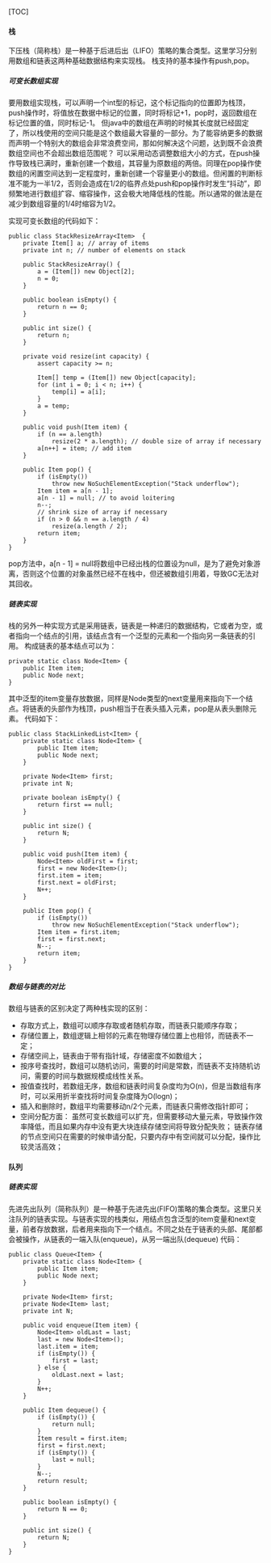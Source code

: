 
[TOC]
#### 栈
下压栈（简称栈）是一种基于后进后出（LIFO）策略的集合类型。这里学习分别用数组和链表这两种基础数据结构来实现栈。
栈支持的基本操作有push,pop。
##### 可变长数组实现
要用数组实现栈，可以声明一个int型的标记，这个标记指向的位置即为栈顶，push操作时，将值放在数据中标记的位置，同时将标记+1，pop时，返回数组在标记位置的值，同时标记-1。
但java中的数组在声明的时候其长度就已经固定了，所以栈使用的空间只能是这个数组最大容量的一部分。为了能容纳更多的数据而声明一个特别大的数组会非常浪费空间，那如何解决这个问题，达到既不会浪费数组空间也不会超出数组范围呢？
可以采用动态调整数组大小的方式，在push操作导致栈已满时，重新创建一个数组，其容量为原数组的两倍。同理在pop操作使数组的闲置空间达到一定程度时，重新创建一个容量更小的数组。但闲置的判断标准不能为一半1/2，否则会造成在1/2的临界点处push和pop操作时发生“抖动”，即频繁地进行数组扩容、缩容操作，这会极大地降低栈的性能。所以通常的做法是在减少到数组容量的1/4时缩容为1/2。

实现可变长数组的代码如下：
```
public class StackResizeArray<Item>  {
	private Item[] a; // array of items
	private int n; // number of elements on stack

	public StackResizeArray() {
		a = (Item[]) new Object[2];
		n = 0;
	}

	public boolean isEmpty() {
		return n == 0;
	}

	public int size() {
		return n;
	}

	private void resize(int capacity) {
		assert capacity >= n;

		Item[] temp = (Item[]) new Object[capacity];
		for (int i = 0; i < n; i++) {
			temp[i] = a[i];
		}
		a = temp;
	}

	public void push(Item item) {
		if (n == a.length)
			resize(2 * a.length); // double size of array if necessary
		a[n++] = item; // add item
	}

	public Item pop() {
		if (isEmpty())
			throw new NoSuchElementException("Stack underflow");
		Item item = a[n - 1];
		a[n - 1] = null; // to avoid loitering
		n--;
		// shrink size of array if necessary
		if (n > 0 && n == a.length / 4)
			resize(a.length / 2);
		return item;
	}
}
```
pop方法中，a[n - 1] = null将数组中已经出栈的位置设为null，是为了避免对象游离，否则这个位置的对象虽然已经不在栈中，但还被数组引用着，导致GC无法对其回收。

##### 链表实现
栈的另外一种实现方式是采用链表，链表是一种递归的数据结构，它或者为空，或者指向一个结点的引用，该结点含有一个泛型的元素和一个指向另一条链表的引用。
构成链表的基本结点可以为：
```
private static class Node<Item> {
    public Item item;
    public Node next;
}
```
其中泛型的item变量存放数据，同样是Node类型的next变量用来指向下一个结点。将链表的头部作为栈顶，push相当于在表头插入元素，pop是从表头删除元素。
代码如下：
```
public class StackLinkedList<Item> {
	private static class Node<Item> {
		public Item item;
		public Node next;
	}

	private Node<Item> first;
	private int N;

	private boolean isEmpty() {
		return first == null;
	}

	public int size() {
		return N;
	}

	public void push(Item item) {
		Node<Item> oldFirst = first;
		first = new Node<Item>();
		first.item = item;
		first.next = oldFirst;
		N++;
	}

	public Item pop() {
		if (isEmpty())
			throw new NoSuchElementException("Stack underflow");
		Item item = first.item;
		first = first.next;
		N--;
		return item;
	}
}
```

##### 数组与链表的对比
数组与链表的区别决定了两种栈实现的区别：
- 存取方式上，数组可以顺序存取或者随机存取，而链表只能顺序存取；　
- 存储位置上，数组逻辑上相邻的元素在物理存储位置上也相邻，而链表不一定；　
- 存储空间上，链表由于带有指针域，存储密度不如数组大；　
- 按序号查找时，数组可以随机访问，需要的时间是常数，而链表不支持随机访问，需要的时间与数据规模成线性关系。
- 按值查找时，若数组无序，数组和链表时间复杂度均为O(n)，但是当数组有序时，可以采用折半查找将时间复杂度降为O(logn)；
- 插入和删除时，数组平均需要移动n/2个元素，而链表只需修改指针即可；　
- 空间分配方面： 虽然可变长数组可以扩充，但需要移动大量元素，导致操作效率降低，而且如果内存中没有更大块连续存储空间将导致分配失败； 链表存储的节点空间只在需要的时候申请分配，只要内存中有空间就可以分配，操作比较灵活高效；

#### 队列
##### 链表实现
先进先出队列（简称队列）是一种基于先进先出(FIFO)策略的集合类型。这里只关注队列的链表实现。与链表实现的栈类似，用结点包含泛型的item变量和next变量，前者存放数据，后者用来指向下一个结点。不同之处在于链表的头部、尾部都会被操作，从链表的一端入队(enqueue)，从另一端出队(dequeue)
代码：
```
public class Queue<Item> {
    private static class Node<Item> {
        public Item item;
        public Node next;
    }

    private Node<Item> first;
    private Node<Item> last;
    private int N;

    public void enqueue(Item item) {
        Node<Item> oldLast = last;
        last = new Node<Item>();
        last.item = item;
        if (isEmpty()) {
            first = last;
        } else {
            oldLast.next = last;
        }
        N++;
    }

    public Item dequeue() {
        if (isEmpty()) {
            return null;
        }
        Item result = first.item;
        first = first.next;
        if (isEmpty()) {
            last = null;
        }
        N--;
        return result;
    }

    public boolean isEmpty() {
        return N == 0;
    }

    public int size() {
        return N;
    }
}
```